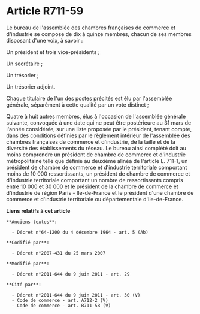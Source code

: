 # Article R711-59

Le bureau de l'assemblée des chambres françaises de commerce et d'industrie se compose de dix à quinze membres, chacun de ses
membres disposant d'une voix, à savoir :

Un président et trois vice-présidents ;

Un secrétaire ;

Un trésorier ;

Un trésorier adjoint.

Chaque titulaire de l'un des postes précités est élu par l'assemblée générale, séparément à cette qualité par un vote
distinct ;

Quatre à huit autres membres, élus à l'occasion de l'assemblée générale suivante, convoquée à une date qui ne peut être
postérieure au 31 mars de l'année considérée, sur une liste proposée par le président, tenant compte, dans des conditions
définies par le règlement intérieur de l'assemblée des chambres françaises de commerce et d'industrie, de la taille et de la
diversité des établissements du réseau. Le bureau ainsi complété doit au moins comprendre un président de chambre de commerce
et d'industrie métropolitaine telle que définie au deuxième alinéa de l'article L. 711-1, un président de chambre de commerce
et d'industrie territoriale comportant moins de 10 000 ressortissants, un président de chambre de commerce et d'industrie
territoriale comportant un nombre de ressortissants compris entre 10 000 et 30 000 et le président de la chambre de commerce
et d'industrie de région Paris - Ile-de-France et le président d'une chambre de commerce et d'industrie territoriale ou
départementale d'Ile-de-France.

**Liens relatifs à cet article**

	**Anciens textes**:

	  - Décret n°64-1200 du 4 décembre 1964 - art. 5 (Ab)

	**Codifié par**:

	  - Décret n°2007-431 du 25 mars 2007

	**Modifié par**:

	  - Décret n°2011-644 du 9 juin 2011 - art. 29

	**Cité par**:

	  - Décret n°2011-644 du 9 juin 2011 - art. 30 (V)
	  - Code de commerce - art. A712-2 (V)
	  - Code de commerce - art. R711-58 (V)
